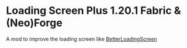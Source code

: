 # Loading Screen Plus 1.20.1 Fabric & (Neo)Forge

A mod to improve the loading screen like [BetterLoadingScreen](https://github.com/shedaniel/BetterLoadingScreen)